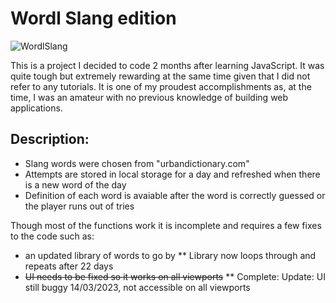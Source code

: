 # Wordl Slang edition 

![WordlSlang](https://user-images.githubusercontent.com/84051594/204838673-8370464d-04d2-4d63-8515-1877626897d5.png)


This is a project I decided to code 2 months after learning JavaScript. It was quite tough but extremely rewarding at the same time given that I did not refer to any tutorials. It is one of my proudest accomplishments as, at the time, I was an amateur with no previous knowledge of building web applications.

## Description:
- Slang words were chosen from "urbandictionary.com" 
- Attempts are stored in local storage for a day and refreshed when there is a new word of the day
- Definition of each word is avaiable after the word is correctly guessed or the player runs out of tries


Though most of the functions work it is incomplete and requires a few fixes to the code such as:

- an updated library of words to go by ** Library now loops through and repeats after 22 days
- ~~UI needs to be fixed so it works on all viewports~~ ** Complete: Update: UI still buggy 14/03/2023, not accessible on all viewports

